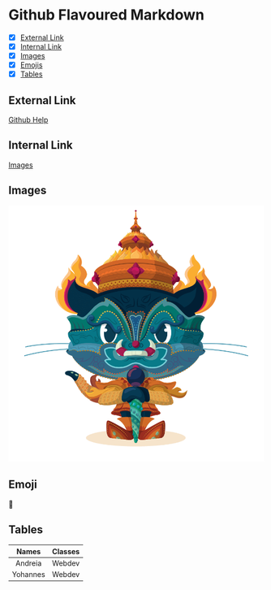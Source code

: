 # Github Flavoured Markdown

- [x] [External Link](https://github.com/A-Arcanjo/authoring/edit/main/README.md#:~:text=Github%20Flavoured%20Markdown-,External%20Link,-Github%20Help)
- [x] [Internal Link](https://github.com/A-Arcanjo/authoring/edit/main/README.md#:~:text=Github%20Help-,Internal%20Link,-Images) 
- [x] [Images](https://github.com/A-Arcanjo/authoring/edit/main/README.md#:~:text=Images-,Images,-Emojis)
- [x] [Emojis](https://github.com/A-Arcanjo/authoring/edit/main/README.md#:~:text=Images-,Emoji,-Tables)
- [x] [Tables](https://github.com/A-Arcanjo/authoring/edit/main/README.md#:~:text=Emoji-,Tables,-Names)

## External Link
[Github Help](https://docs.github.com/en)

## Internal Link
[Images](https://github.com/A-Arcanjo/authoring/tree/main/Pictures)

## Images
![Yaktocat](Pictures/yaktocat.png)

## Emoji
:raised_eyebrow:

## Tables
|Names   |Classes|
|:---:   |:-----:|
|Andreia | Webdev|
|Yohannes| Webdev|

